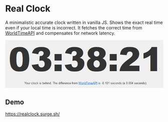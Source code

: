# Real Clock

A minimalistic accurate clock written in vanilla JS. Shows the exact real time even if your local time is incorrect. It fetches the correct time from [WorldTimeAPI](https://worldtimeapi.org/) and compensates for network latency.

![screenshot](screenshot.png)

## Demo

<https://realclock.surge.sh/>
